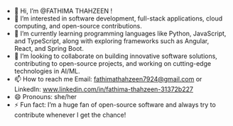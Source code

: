 - 👋 Hi, I’m @FATHIMA THAHZEEN !
- 👀 I’m interested in software development, full-stack applications, cloud computing, and open-source contributions.
- 🌱 I’m currently learning programming languages like Python, JavaScript, and TypeScript, along with exploring frameworks such as Angular, React, and Spring Boot.
- 💞️ I’m looking to collaborate  on building innovative software solutions, contributing to open-source projects, and working on cutting-edge technologies in AI/ML.
- 📫 How to reach me Email: fathimathahzeen7924@gmail.com or LinkedIn: www.linkedin.com/in/fathima-thahzeen-31372b227
- 😄 Pronouns: she/her
- ⚡ Fun fact:  I’m a huge fan of open-source software and always try to contribute whenever I get the chance!

<!---
mmfTHAHZEEN/mmfTHAHZEEN is a ✨ special ✨ repository because its `README.md` (this file) appears on your GitHub profile.
You can click the Preview link to take a look at your changes.
--->

